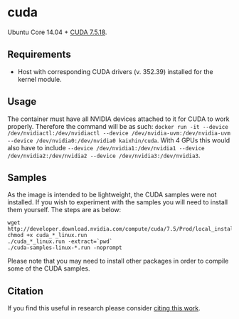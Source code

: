 cuda
====
Ubuntu Core 14.04 + [CUDA 7.5.18](http://www.nvidia.com/object/cuda_home_new.html).

Requirements
------------

- Host with corresponding CUDA drivers (v. 352.39) installed for the kernel module.

Usage
-----
The container must have all NVIDIA devices attached to it for CUDA to work properly.
Therefore the command will be as such: `docker run -it --device /dev/nvidiactl:/dev/nvidiactl --device /dev/nvidia-uvm:/dev/nvidia-uvm --device /dev/nvidia0:/dev/nvidia0 kaixhin/cuda`.
With 4 GPUs this would also have to include `--device /dev/nvidia1:/dev/nvidia1 --device /dev/nvidia2:/dev/nvidia2 --device /dev/nvidia3:/dev/nvidia3`.

Samples
-------

As the image is intended to be lightweight, the CUDA samples were not installed. If you wish to experiment with the samples you will need to install them yourself. The steps are as below:

```
wget http://developer.download.nvidia.com/compute/cuda/7.5/Prod/local_installers/cuda_7.5.18_linux.run
chmod +x cuda_*_linux.run
./cuda_*_linux.run -extract=`pwd`
./cuda-samples-linux-*.run -noprompt
```

Please note that you may need to install other packages in order to compile some of the CUDA samples.

Citation
--------
If you find this useful in research please consider [citing this work](https://github.com/Kaixhin/dockerfiles/blob/master/CITATION.md).
